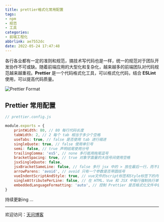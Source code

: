 ```yaml
---
title: prettier格式化常用配置
tags:
- npm
- 规范
- 工具
categories:
- 前端工程化
abbrlink: ae7552dc
date: 2022-05-24 17:47:48
---
```


各行各业都有一定的准则和规范，搞技术写代码也是一样，统一的规范对于团队开发协作不可或缺。随着前端应用的大型化和复杂化，越来越多的前端团队对代码规范越来越重视。**Prettier** 是一个代码格式化工具，可以格式化代码，结合 **ESLint** 使用，可以提高代码质量。

![Prettier Format](https://tiven.cn/static/img/img-prettier-01-Q-OCvzo_pli_rTirePYWv.jpg)

<!-- more -->

## Prettier 常用配置

```js
// prettier.config.js

module.exports = {
    printWidth: 80, // 80 每行代码长度
    tabWidth: 2, // 2 每个 tab 相当于多少个空格
    useTabs: true, // false 是否使用 tab 进行缩进
    singleQuote: true, // false 使用单引号
    semi: false, // true 声明结尾使用分号
    trailingComma: 'es5', // none 多行抵用拖尾逗号
    bracketSpacing: true, // true 对象字面量的大括号间使用空格
    jsxSingleQuote: false,
    jsxBracketSameLine: false, // false 多行 jsx 中的 > 放在最后一行，而不是另起一行
    arrowParens: 'avoid', // avoid 只有一个参数是否带圆括号
    vueIndentScriptAndStyle: true, // vue文件的script标签和Style标签下的内容需要缩进
    singleAttributePerLine: false, // 在 HTML、Vue 和 JSX 中每行强制执行单个属性
    embeddedLanguageFormatting: 'auto', // 控制 Prettier 是否格式化文件中嵌入的引用代码
}
```

持续更新ing ...

---

欢迎访问：[天问博客](https://tiven.cn/p/ae7552dc/ "天问博客-专注于大前端技术")



